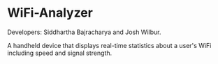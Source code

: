 # WiFi-Analyzer
Developers: Siddhartha Bajracharya and Josh Wilbur.

A handheld device that displays real-time statistics about a user's WiFi including speed and signal strength.
